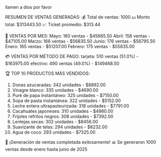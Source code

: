 llamen a dios por favor

RESUMEN DE VENTAS GENERADAS:
💰 Total de ventas: 1000
💵 Monto total: $313443.50
📈 Ticket promedio: $313.44

📅 VENTAS POR MES:
  Mayo: 160 ventas - $45665.50
  Abril: 158 ventas - $47105.00
  Marzo: 166 ventas - $56835.50
  Junio: 176 ventas - $56795.50
  Enero: 165 ventas - $51207.00
  Febrero: 175 ventas - $55835.00

💳 VENTAS POR MÉTODO DE PAGO:
  tarjeta: 510 ventas (51.0%) - $163975.00
  efectivo: 490 ventas (49.0%) - $149468.50

🏆 TOP 10 PRODUCTOS MÁS VENDIDOS:
  1. Donas azucaradas: 342 unidades - $8892.00
  2. Vinagre blanco: 335 unidades - $4690.00
  3. Puré de papa instantáneo: 325 unidades - $7150.00
  4. Sopa de pasta instantánea: 322 unidades - $5152.00
  5. Leche entera ultrapasteurizada: 318 unidades - $7791.00
  6. Cacahuates japoneses: 310 unidades - $4960.00
  7. Frijoles refritos negros: 308 unidades - $7392.00
  8. Lentejas secas: 302 unidades - $8456.00
  9. Suavizante de telas: 294 unidades - $8232.00
  10. Agua de coco: 293 unidades - $7325.00

🎉 ¡Generación de ventas completada exitosamente!
📊 Se generaron 1000 ventas desde enero hasta junio de 2025
